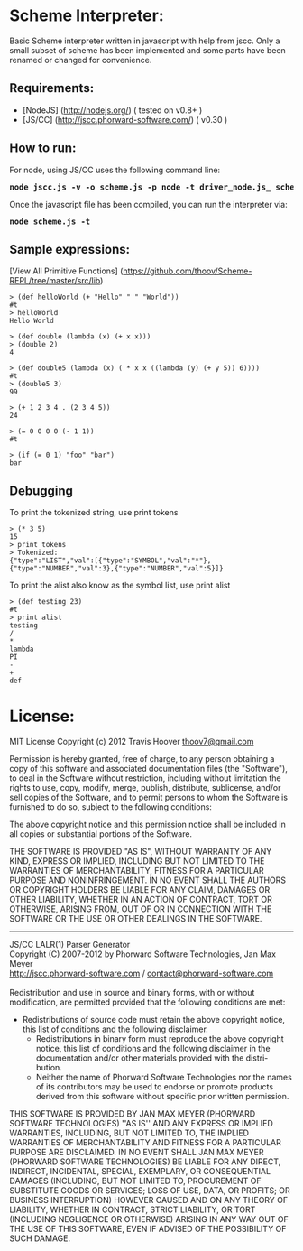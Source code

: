 Scheme Interpreter:
======

Basic Scheme interpreter written in javascript with help from jscc. Only a small subset of scheme has been implemented and some parts have been renamed or changed for convenience.

Requirements:
--------
* [NodeJS] (http://nodejs.org/) ( tested on v0.8+ ) 
* [JS/CC] (http://jscc.phorward-software.com/) ( v0.30 )

How to run:
--------

For node, using JS/CC uses the following command line: 
<pre><b>node jscc.js -v -o scheme.js -p node -t driver_node.js_ scheme.par</b></pre>
</pre>

Once the javascript file has been compiled, you can run the interpreter via: 
<pre><b>node scheme.js -t</b></pre>
</pre>


Sample expressions:
--------
[View All Primitive Functions] (https://github.com/thoov/Scheme-REPL/tree/master/src/lib)

<pre><code>> (def helloWorld (+ "Hello" " " "World"))
#t
> helloWorld
Hello World
</code></pre>

<pre><code>> (def double (lambda (x) (+ x x)))
> (double 2)
4
</code></pre>

<pre><code>> (def double5 (lambda (x) ( * x x ((lambda (y) (+ y 5)) 6))))
#t
> (double5 3)
99
</code></pre>

<pre><code>> (+ 1 2 3 4 . (2 3 4 5))
24
</code></pre>

<pre><code>> (= 0 0 0 0 (- 1 1))
#t
</code></pre>

<pre><code>> (if (= 0 1) "foo" "bar")
bar
</code></pre>


Debugging
--------

To print the tokenized string, use print tokens
<pre><code>> (* 3 5)
15
> print tokens 
> Tokenized: 
{"type":"LIST","val":[{"type":"SYMBOL","val":"*"},{"type":"NUMBER","val":3},{"type":"NUMBER","val":5}]}
</code></pre>

To print the alist also know as the symbol list, use print alist
<pre><code>> (def testing 23)    
#t
> print alist
testing
/
*
lambda
PI
-
+
def
</code></pre>

License:
======

MIT License
Copyright (c) 2012 Travis Hoover thoov7@gmail.com

Permission is hereby granted, free of charge, to any person obtaining a copy of this software and associated documentation files (the "Software"), to deal in the Software without restriction, including without limitation the rights to use, copy, modify, merge, publish, distribute, sublicense, and/or sell copies of the Software, and to permit persons to whom the Software is furnished to do so, subject to the following conditions:

The above copyright notice and this permission notice shall be included in all copies or substantial portions of the Software.

THE SOFTWARE IS PROVIDED "AS IS", WITHOUT WARRANTY OF ANY KIND, EXPRESS OR IMPLIED, INCLUDING BUT NOT LIMITED TO THE WARRANTIES OF MERCHANTABILITY, FITNESS FOR A PARTICULAR PURPOSE AND NONINFRINGEMENT. IN NO EVENT SHALL THE AUTHORS OR COPYRIGHT HOLDERS BE LIABLE FOR ANY CLAIM, DAMAGES OR OTHER LIABILITY, WHETHER IN AN ACTION OF CONTRACT, TORT OR OTHERWISE, ARISING FROM, OUT OF OR IN CONNECTION WITH THE SOFTWARE OR THE USE OR OTHER DEALINGS IN THE SOFTWARE.

--------
JS/CC LALR(1) Parser Generator <br>
Copyright (C) 2007-2012 by Phorward Software Technologies, Jan Max Meyer <br>
http://jscc.phorward-software.com / contact@phorward-software.com <br>
<br>
Redistribution and use in source and binary forms, with or without
modification, are permitted provided that the following conditions are
met:
<br>
  * Redistributions of source code must retain the above copyright
    notice, this list of conditions and the following disclaimer.
	* Redistributions in binary form must reproduce the above copyright
	  notice, this list of conditions and the following disclaimer in the
	  documentation and/or other materials provided with the distri-
	  bution.
	* Neither the name of Phorward Software Technologies nor the
	  names of its contributors may be used to endorse or promote
	  products derived from this software without specific prior
	  written permission.

THIS SOFTWARE IS PROVIDED BY JAN MAX MEYER (PHORWARD SOFTWARE TECHNOLOGIES)
''AS IS'' AND ANY EXPRESS OR IMPLIED WARRANTIES, INCLUDING, BUT NOT LIMITED
TO, THE IMPLIED WARRANTIES OF MERCHANTABILITY AND FITNESS FOR A PARTICULAR
PURPOSE ARE DISCLAIMED. IN NO EVENT SHALL JAN MAX MEYER (PHORWARD SOFTWARE
TECHNOLOGIES) BE LIABLE FOR ANY DIRECT, INDIRECT, INCIDENTAL, SPECIAL,
EXEMPLARY, OR CONSEQUENTIAL DAMAGES (INCLUDING, BUT NOT LIMITED TO, 
PROCUREMENT OF SUBSTITUTE GOODS OR SERVICES; LOSS OF USE, DATA, OR PROFITS;
OR BUSINESS INTERRUPTION) HOWEVER CAUSED AND ON ANY THEORY OF LIABILITY,
WHETHER IN CONTRACT, STRICT LIABILITY, OR TORT (INCLUDING NEGLIGENCE OR
OTHERWISE) ARISING IN ANY WAY OUT OF THE USE OF THIS SOFTWARE, EVEN IF
ADVISED OF THE POSSIBILITY OF SUCH DAMAGE.